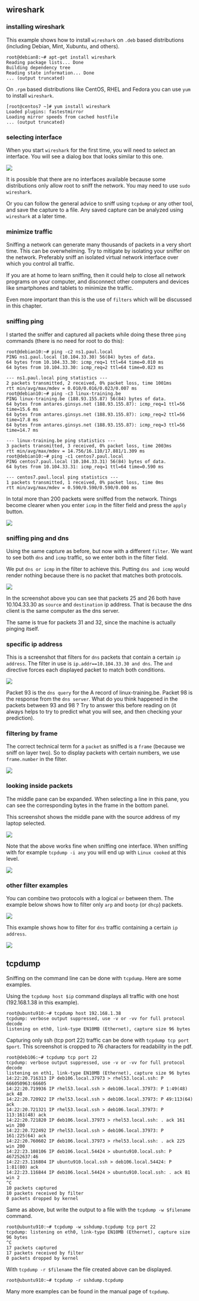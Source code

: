 ## wireshark

### installing wireshark

This example shows how to install `wireshark` on `.deb` based
distributions (including Debian, Mint, Xubuntu, and others).

    root@debian8:~# apt-get install wireshark
    Reading package lists... Done
    Building dependency tree
    Reading state information... Done
    ... (output truncated)

On `.rpm` based distributions like CentOS, RHEL and Fedora you can use
`yum` to install `wireshark`.

    [root@centos7 ~]# yum install wireshark
    Loaded plugins: fastestmirror
    Loading mirror speeds from cached hostfile
    ... (output truncated)

### selecting interface

When you start `wireshark` for the first time, you will need to select
an interface. You will see a dialog box that looks similar to this one.

![](assets/wireshark_capture_interfaces.png)

It is possible that there are no interfaces available because some
distributions only allow root to sniff the network. You may need to use
`sudo wireshark`.

Or you can follow the general advice to sniff using `tcpdump` or any
other tool, and save the capture to a file. Any saved capture can be
analyzed using `wireshark` at a later time.

### minimize traffic

Sniffing a network can generate many thousands of packets in a very
short time. This can be overwhelming. Try to mitigate by isolating your
sniffer on the network. Preferably sniff an isolated virtual network
interface over which you control all traffic.

If you are at home to learn sniffing, then it could help to close all
network programs on your computer, and disconnect other computers and
devices like smartphones and tablets to minimize the traffic.

Even more important than this is the use of `filters` which will be
discussed in this chapter.

### sniffing ping

I started the sniffer and captured all packets while doing these three
`ping` commands (there is no need for root to do this):

    root@debian10:~# ping -c2 ns1.paul.local
    PING ns1.paul.local (10.104.33.30) 56(84) bytes of data.
    64 bytes from 10.104.33.30: icmp_req=1 ttl=64 time=0.010 ms
    64 bytes from 10.104.33.30: icmp_req=2 ttl=64 time=0.023 ms

    --- ns1.paul.local ping statistics ---
    2 packets transmitted, 2 received, 0% packet loss, time 1001ms
    rtt min/avg/max/mdev = 0.010/0.016/0.023/0.007 ms
    root@debian10:~# ping -c3 linux-training.be
    PING linux-training.be (188.93.155.87) 56(84) bytes of data.
    64 bytes from antares.ginsys.net (188.93.155.87): icmp_req=1 ttl=56 time=15.6 ms
    64 bytes from antares.ginsys.net (188.93.155.87): icmp_req=2 ttl=56 time=17.8 ms
    64 bytes from antares.ginsys.net (188.93.155.87): icmp_req=3 ttl=56 time=14.7 ms

    --- linux-training.be ping statistics ---
    3 packets transmitted, 3 received, 0% packet loss, time 2003ms
    rtt min/avg/max/mdev = 14.756/16.110/17.881/1.309 ms
    root@debian10:~# ping -c1 centos7.paul.local
    PING centos7.paul.local (10.104.33.31) 56(84) bytes of data.
    64 bytes from 10.104.33.31: icmp_req=1 ttl=64 time=0.590 ms

    --- centos7.paul.local ping statistics ---
    1 packets transmitted, 1 received, 0% packet loss, time 0ms
    rtt min/avg/max/mdev = 0.590/0.590/0.590/0.000 ms

In total more than 200 packets were sniffed from the network. Things
become clearer when you enter `icmp` in the filter field and press the
`apply` button.

![](assets/wireshark_ping.png)

### sniffing ping and dns

Using the same capture as before, but now with a different `filter`. We
want to see both `dns` and `icmp` traffic, so we enter both in the
filter field.

We put `dns or icmp` in the filter to achieve this. Putting
`dns and icmp` would render nothing because there is no packet that
matches both protocols.

![](assets/wireshark_icmpordns.png)

In the screenshot above you can see that packets 25 and 26 both have
10.104.33.30 as `source` and `destination` ip address. That is because
the dns client is the same computer as the dns server.

The same is true for packets 31 and 32, since the machine is actually
pinging itself.

### specific ip address

This is a screenshot that filters for `dns` packets that contain a
certain `ip address`. The filter in use is
`ip.addr==10.104.33.30 and dns`. The `and` directive forces each
displayed packet to match both conditions.

![](assets/wireshark_ipanddns.png)

Packet 93 is the `dns query` for the A record of linux-training.be.
Packet 98 is the response from the `dns server`. What do you think
happened in the packets between 93 and 98 ? Try to answer this before
reading on (it always helps to try to predict what you will see, and
then checking your prediction).

### filtering by frame

The correct technical term for a `packet` as sniffed is a `frame`
(because we sniff on layer two). So to display packets with certain
numbers, we use `frame.number` in the filter.

![](assets/wireshark_framenumber.png)

### looking inside packets

The middle pane can be expanded. When selecting a line in this pane, you
can see the corresponding bytes in the frame in the bottom panel.

This screenshot shows the middle pane with the source address of my
laptop selected.

![](assets/wireshark_source_mac.png)

Note that the above works fine when sniffing one interface. When
sniffing with for example `tcpdump -i any` you will end up with
`Linux cooked` at this level.

![](assets/wireshark_cooked.png)

### other filter examples

You can combine two protocols with a logical `or` between them. The
example below shows how to filter only `arp` and `bootp`
(or `dhcp`) packets.

![](assets/wireshark_arp_bootp.png)

This example shows how to filter for `dns` traffic
containing a certain `ip address`.

![](assets/wireshark_dns_ipaddress.png)

## tcpdump

Sniffing on the command line can be done with `tcpdump`.
Here are some examples.

Using the `tcpdump host $ip` command displays all traffic with one host
(192.168.1.38 in this example).

    root@ubuntu910:~# tcpdump host 192.168.1.38
    tcpdump: verbose output suppressed, use -v or -vv for full protocol decode
    listening on eth0, link-type EN10MB (Ethernet), capture size 96 bytes

Capturing only ssh (tcp port 22) traffic can be done with
`tcpdump tcp port $port`. This screenshot is cropped to 76 characters
for readability in the pdf.

    root@deb106:~# tcpdump tcp port 22
    tcpdump: verbose output suppressed, use -v or -vv for full protocol decode
    listening on eth1, link-type EN10MB (Ethernet), capture size 96 bytes
    14:22:20.716313 IP deb106.local.37973 > rhel53.local.ssh: P 666050963:66605
    14:22:20.719936 IP rhel53.local.ssh > deb106.local.37973: P 1:49(48) ack 48
    14:22:20.720922 IP rhel53.local.ssh > deb106.local.37973: P 49:113(64) ack 
    14:22:20.721321 IP rhel53.local.ssh > deb106.local.37973: P 113:161(48) ack
    14:22:20.721820 IP deb106.local.37973 > rhel53.local.ssh: . ack 161 win 200
    14:22:20.722492 IP rhel53.local.ssh > deb106.local.37973: P 161:225(64) ack
    14:22:20.760602 IP deb106.local.37973 > rhel53.local.ssh: . ack 225 win 200
    14:22:23.108106 IP deb106.local.54424 > ubuntu910.local.ssh: P 467252637:46
    14:22:23.116804 IP ubuntu910.local.ssh > deb106.local.54424: P 1:81(80) ack
    14:22:23.116844 IP deb106.local.54424 > ubuntu910.local.ssh: . ack 81 win 2
    ^C
    10 packets captured
    10 packets received by filter
    0 packets dropped by kernel

Same as above, but write the output to a file with the
`tcpdump -w $filename` command.

    root@ubuntu910:~# tcpdump -w sshdump.tcpdump tcp port 22
    tcpdump: listening on eth0, link-type EN10MB (Ethernet), capture size 96 bytes
    ^C
    17 packets captured
    17 packets received by filter
    0 packets dropped by kernel

With `tcpdump -r $filename` the file created above can be
displayed.

    root@ubuntu910:~# tcpdump -r sshdump.tcpdump

Many more examples can be found in the manual page of `tcpdump`.


